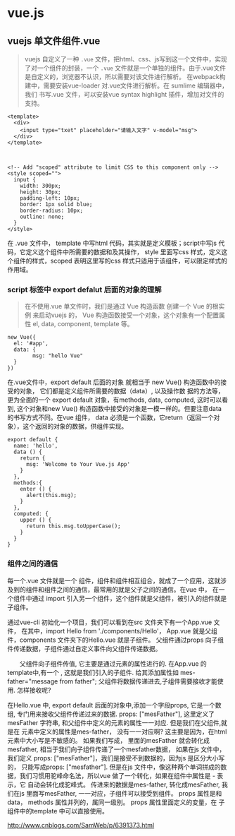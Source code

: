# vue.js

## vuejs 单文件组件.vue

>vuejs 自定义了一种 `.vue` 文件，把html、css、js写到这一个文件中，实现了对一个组件的封装，一个 `.vue` 文件就是一个单独的组件。由于.vue文件是自定义的，浏览器不认识，所以需要对该文件进行解析。 在webpack构建中，需要安装vue-loader 对.vue文件进行解析。在 sumlime 编辑器中，我们 书写.vue 文件，可以安装vue syntax highlight 插件，增加对文件的支持。

    <template>
      <div>
        <input type="txet" placeholder="请输入文字" v-model="msg">
      </div>
    </template>
     
     
     
    <!-- Add "scoped" attribute to limit CSS to this component only -->
    <style scoped="">
      input {
        width: 300px;
        height: 30px;
        padding-left: 10px;
        border: 1px solid blue;
        border-radius: 10px;
        outline: none;
      }
    </style>
    
在 .vue 文件中， template 中写html 代码，其实就是定义模板；script中写js 代码，它定义这个组件中所需要的数据和及其操作， style 里面写css 样式，定义这个组件的样式，scoped 表明这里写的css 样式只适用于该组件，可以限定样式的作用域。

### script 标签中 export defalut 后面的对象的理解

>在不使用.vue 单文件时，我们是通过 Vue 构造函数 创建一个 Vue 的根实例 来启动vuejs 的， Vue 构造函数接受一个对象，这个对象有一个配置属性 el, data, component, template 等。

    new Vue({
      el: '#app',
      data: {
            msg: "hello Vue"    
      } 
    })
    
在.vue文件中，export default 后面的对象 就相当于 new Vue() 构造函数中的接受的对象， 它们都是定义组件所需要的数据（data）, 以及操作数 据的方法等， 更为全面的一个 export default 对象，有methods, data, computed, 这时可以看到, 这个对象和new Vue() 构造函数中接受的对象是一模一样的。但要注意data 的书写方式不同。在vue 组件， data 必须是一个函数，它return（返回一个对象），这个返回的对象的数据，供组件实现。

    export default {
      name: 'hello',
      data () {
        return {
          msg: 'Welcome to Your Vue.js App'
        }
      },
      methods:{
        enter () {
          alert(this.msg);
        }
      },
      computed: {
        upper () {
          return this.msg.toUpperCase();
        }
      }
    }

###  组件之间的通信

每一个.vue 文件就是一个 组件，组件和组件相互组合，就成了一个应用，这就涉及到的组件和组件之间的通信，最常用的就是父子之间的通信。在vue 中， 在一个组件中通过 import 引入另一个组件，这个组件就是父组件，被引入的组件就是子组件。

通过vue-cli 初始化一个项目，我们可以看到在src 文件夹下有一个App.vue 文件， 在其中，import Hello from './components/Hello'， App.vue 就是父组件，components 文件夹下的Hello.vue 就是子组件。 父组件通过props 向子组件传递数据，子组件通过自定义事件向父组件传递数据。

　　父组件向子组件传值, 它主要是通过元素的属性进行的. 在App.vue 的template中,有一个 <hello></hello>, 这就是我们引入的子组件.  给其添加属性如 mes-father="message from father";  父组件将数据传递进去,子组件需要接收才能使用. 怎样接收呢?

在Hello.vue 中, export default 后面的对象中,添加一个字段props, 它是一个数组, 专门用来接收父组件传递过来的数据. props: ["mesFather"], 这里定义了mesFather 字符串, 和父组件中定义的元素的属性一一对应. 但是我们在父组件,就是在 <hello /> 元素中定义的属性是mes-father， 没有一一对应啊?  这主要是因为，在html 元素中大小写是不敏感的。 如果我们写成<hello mesFather="message from father"></hello>， 里面的mesFather 就会转化成mesfather, 相当于我们向子组件传递了一个mesfather数据， 如果在js 文件中，我们定义 props: ["mesFather"]，我们是接受不到数据的，因为js 是区分大小写的， 只能写成props: ["mesfather"].  但是在js 文件中，像这种两个单词拼成的数据，我们习惯用驼峰命名法，所以vue 做了一个转化，如果在组件中属性是 - 表示，它 自动会转化成驼峰式。  传进来的数据是mes-father, 转化成mesFather, 我们在js 里面写mesFather, 一一对应，子组件可以接受到组件。 props 属性是和data， methods 属性并列的，属同一级别。 props 属性里面定义的变量，在 子组件中的template 中可以直接使用。


http://www.cnblogs.com/SamWeb/p/6391373.html